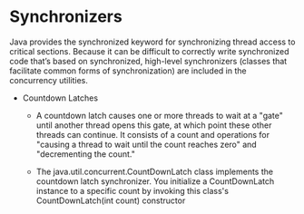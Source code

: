 # Synchronizers

Java provides the synchronized keyword for synchronizing thread access to critical
sections. Because it can be difficult to correctly write synchronized code that’s based on
synchronized, high-level synchronizers (classes that facilitate common forms of
synchronization) are included in the concurrency utilities.

* Countdown Latches
    * A countdown latch causes one or more threads to wait at a "gate" until another thread
      opens this gate, at which point these other threads can continue. It consists of a count and
      operations for "causing a thread to wait until the count reaches zero" and "decrementing
      the count."

    * The java.util.concurrent.CountDownLatch class implements the countdown latch synchronizer.
      You initialize a CountDownLatch instance to a specific count by invoking this class's
      CountDownLatch(int count) constructor
